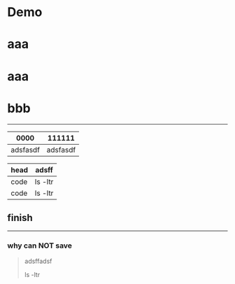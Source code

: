 # Demo
# aaa
# aaa
# bbb

---



0000 | 111111
---------|------
adsfasdf| adsfasdf



head |adsff
-------|-------
code | ls -ltr
code | ls -ltr


##  finish
---

### why can NOT save


>adsffadsf
>
> ls -ltr 
